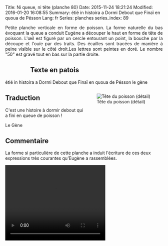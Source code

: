 Title: Ni queue, ni tête (planche 80)
Date: 2015-11-24 18:21:24
Modified: 2016-01-20 16:08:55
Summary: étié in histoira a Dormi Debout que Finaï en quoua de Pésson
Lang: fr
Series: planches
series_index: 89

<p style="text-align:justify;">Petite planche verticale en forme de poisson. La forme naturelle du bas évoquant la queue a conduit Eugène a découper le haut en forme de tête de poisson. L'œil est figuré par un cercle entourant un point, la bouche par la découpe et l'ouïe par des traits. Des écailles sont tracées de manière à peine visible sur le côté droit.Les lettres sont peintes en doré. Le nombre "50" est gravé tout en bas sur la partie droite.</p>

<figure class="image-block" style="float: left;">
  <img alt="" src="{static}/images/planche_80.png">
  <figcaption style="max-width: 182px"></figcaption>
</figure>

## Texte en patois
étié in histoira a Dormi Debout que Finaï en quoua de Pésson              le  gène

<figure class="image-block" style="float: right;">
  <img alt="Tête du poisson (détail)" src="{static}/images/planche_80_detail_de_la_tete-2.png">
  <figcaption style="max-width: 230px">Tête du poisson (détail)</figcaption>
</figure>


## Traduction
C'est une histoire à dormir debout qui a fini en queue de poisson !

Le Gène

## Commentaire
La forme si particulière de cette planche a induit l'écriture de ces deux expressions très courantes qu'Eugène a rassemblées.


<video width="320" height="240" controls>
  <source src="https://d1njpgd0ygatdn.cloudfront.net/video_80.mp4" type="video/mp4">
</video>
